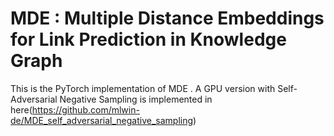 # MDE : Multiple Distance Embeddings for Link Prediction in Knowledge Graph

This is the PyTorch implementation of MDE . A GPU version with Self-Adversarial Negative Sampling is implemented in here(https://github.com/mlwin-de/MDE_self_adversarial_negative_sampling)
